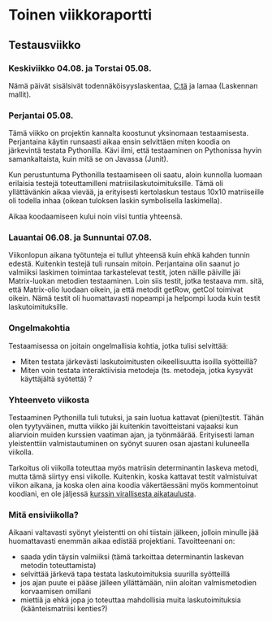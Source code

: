# Toinen viikkoraportti

## Testausviikko

### Keskiviikko 04.08. ja Torstai 05.08.
Nämä päivät sisälsivät todennäköisyyslaskentaa, [C:tä](http://mooc.fi/courses/2016/aalto-c/) ja lamaa (Laskennan mallit).


### Perjantai 05.08.
Tämä viikko on projektin kannalta koostunut yksinomaan testaamisesta. Perjantaina käytin runsaasti aikaa ensin selvittäen miten
koodia on järkevintä testata Pythonilla. Kävi ilmi, että testaaminen on Pythonissa hyvin samankaltaista, kuin mitä se on Javassa
(Junit).

Kun perustuntuma Pythonilla testaamiseen oli saatu, aloin kunnolla luomaan erilaisia testejä toteuttamilleni
matriisilaskutoimituksille. Tämä oli yllättävänkin aikaa vievää, ja erityisesti kertolaskun testaus 10x10 matriiseille oli
todella inhaa (oikean tuloksen laskin symbolisella laskimella).

Aikaa koodaamiseen kului noin viisi tuntia yhteensä.


### Lauantai 06.08. ja Sunnuntai 07.08.
Viikonlopun aikana työtunteja ei tullut yhteensä kuin ehkä kahden tunnin edestä. Kuitenkin testejä tuli runsain mitoin.
Perjantaina olin saanut jo valmiiksi laskimen toimintaa tarkastelevat testit, joten näille päiville jäi Matrix-luokan metodien
testaaminen. Loin siis testit, jotka testaava mm. sitä, että Matrix-olio luodaan oikein, ja että metodit getRow, getCol toimivat
oikein. Nämä testit oli huomattavasti nopeampi ja helpompi luoda kuin testit laskutoimituksille.

### Ongelmakohtia
Testaamisessa on joitain ongelmallisia kohtia, jotka tulisi selvittää:
- Miten testata järkevästi laskutoimitusten oikeellisuutta isoilla syötteillä?
- Miten voin testata interaktiivisia metodeja (ts. metodeja, jotka kysyvät käyttäjältä syötettä) ?

### Yhteenveto viikosta
Testaaminen Pythonilla tuli tutuksi, ja sain luotua kattavat (pieni)testit. Tähän olen tyytyväinen, mutta viikko jäi kuitenkin
tavoitteistani vajaaksi kun aliarvioin muiden kurssien vaatiman ajan, ja työnmäärää. Erityisesti laman yleistenttiin
valmistautuminen on syönyt suuren osan ajastani kuluneella viikolla.

Tarkoitus oli viikolla toteuttaa myös matriisin determinantin laskeva metodi, mutta tämä siirtyy ensi viikolle. Kuitenkin,
koska kattavat testit valmistuivat viikon aikana, ja koska olen aina koodia väkertäessäni myös kommentoinut koodiani, en ole
jäljessä [kurssin virallisesta aikataulusta](https://github.com/TiraLabra/2016-loppukesa/wiki/Aikataulu).

### Mitä ensiviikolla?
Aikaani valtavasti syönyt yleistentti on ohi tiistain jälkeen, jolloin minulle jää huomattavasti enemmän aikaa edistää
projektiani. Tavoitteenani on:
- saada ydin täysin valmiiksi (tämä tarkoittaa determinantin laskevan metodin toteuttamista)
- selvittää järkevä tapa testata laskutoimituksia suurilla syötteillä
- jos ajan puute ei pääse jälleen yllättämään, niin aloitan valmismetodien korvaamisen omillani
- miettiä ja ehkä jopa jo toteuttaa mahdollisia muita laskutoimituksia (käänteismatriisi kenties?)
